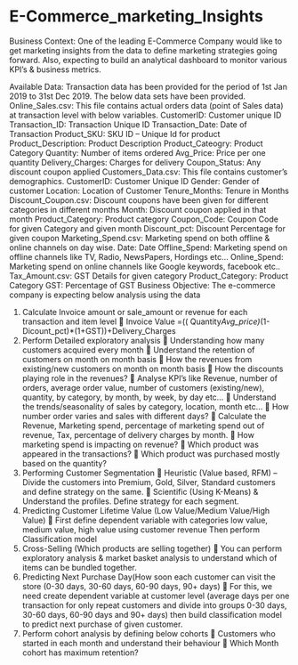 # E-Commerce_marketing_Insights
Business Context:
One of the leading E-Commerce Company would like to get marketing insights from the data to 
define marketing strategies going forward. Also, expecting to build an analytical dashboard to 
monitor various KPI’s & business metrics.

Available Data:
Transaction data has been provided for the period of 1st Jan 2019 to 31st Dec 2019. The below data 
sets have been provided.
Online_Sales.csv: This file contains actual orders data (point of Sales data) at transaction level with 
below variables.
CustomerID: Customer unique ID
Transaction_ID: Transaction Unique ID
Transaction_Date: Date of Transaction
Product_SKU: SKU ID – Unique Id for product
Product_Description: Product Description
Product_Cateogry: Product Category
Quantity: Number of items ordered
Avg_Price: Price per one quantity
Delivery_Charges: Charges for delivery
Coupon_Status: Any discount coupon applied
Customers_Data.csv: This file contains customer’s demographics.
CustomerID: Customer Unique ID
Gender: Gender of customer
Location: Location of Customer
Tenure_Months: Tenure in Months
Discount_Coupon.csv: Discount coupons have been given for different categories in different 
months
Month: Discount coupon applied in that month
Product_Category: Product category
Coupon_Code: Coupon Code for given Category and given month
Discount_pct: Discount Percentage for given coupon
Marketing_Spend.csv: Marketing spend on both offline & online channels on day wise.
Date: Date
Offline_Spend: Marketing spend on offline channels like TV, Radio, NewsPapers, Hordings etc…
Online_Spend: Marketing spend on online channels like Google keywords, facebook etc..
Tax_Amount.csv: GST Details for given category
Product_Category: Product Category
GST: Percentage of GST
Business Objective:
The e-commerce company is expecting below analysis using the data
1. Calculate Invoice amount or sale_amount or revenue for each transaction and item level
 Invoice Value =(( Quantity*Avg_price)*(1-Dicount_pct)*(1+GST))+Delivery_Charges
2. Perform Detailed exploratory analysis
 Understanding how many customers acquired every month
 Understand the retention of customers on month on month basis
 How the revenues from existing/new customers on month on month basis
 How the discounts playing role in the revenues?
 Analyse KPI’s like Revenue, number of orders, average order value, number of 
customers (existing/new), quantity, by category, by month, by week, by day etc…
 Understand the trends/seasonality of sales by category, location, month etc…
 How number order varies and sales with different days?
 Calculate the Revenue, Marketing spend, percentage of marketing spend out of 
revenue, Tax, percentage of delivery charges by month.
 How marketing spend is impacting on revenue?
 Which product was appeared in the transactions?
 Which product was purchased mostly based on the quantity?
3. Performing Customer Segmentation
 Heuristic (Value based, RFM) – Divide the customers into Premium, Gold, Silver, 
Standard customers and define strategy on the same. 
 Scientific (Using K-Means) & Understand the profiles. Define strategy for each 
segment.
4. Predicting Customer Lifetime Value (Low Value/Medium Value/High Value)
 First define dependent variable with categories low value, medium value, high value 
using customer revenue
Then perform Classification model
5. Cross-Selling (Which products are selling together)
 You can perform exploratory analysis & market basket analysis to understand which 
of items can be bundled together.
6. Predicting Next Purchase Day(How soon each customer can visit the store (0-30 days, 30-60 
days, 60-90 days, 90+ days)
 For this, we need create dependent variable at customer level (average days per one 
transaction for only repeat customers and divide into groups 0-30 days, 30-60 days, 
60-90 days and 90+ days) then build classification model to predict next purchase of 
given customer.
7. Perform cohort analysis by defining below cohorts
 Customers who started in each month and understand their behaviour
 Which Month cohort has maximum retention?

